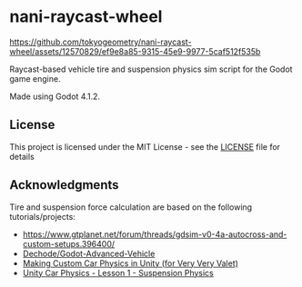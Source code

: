 # nani-raycast-wheel

https://github.com/tokyogeometry/nani-raycast-wheel/assets/12570829/ef9e8a85-9315-45e9-9977-5caf512f535b



Raycast-based vehicle tire and suspension physics sim script for the Godot game engine.

Made using Godot 4.1.2.

## License

This project is licensed under the MIT License - see the [LICENSE](LICENSE) file for details

## Acknowledgments

Tire and suspension force calculation are based on the following tutorials/projects:
* https://www.gtplanet.net/forum/threads/gdsim-v0-4a-autocross-and-custom-setups.396400/
* [Dechode/Godot-Advanced-Vehicle](https://github.com/Dechode/Godot-Advanced-Vehicle)
* [Making Custom Car Physics in Unity (for Very Very Valet)](https://youtu.be/CdPYlj5uZeI?si=_gFNmow1wqenHwa2)
* [Unity Car Physics - Lesson 1 - Suspension Physics](https://youtu.be/x0LUiE0dxP0?si=-7FQk-lGQ_rvg8aU)
